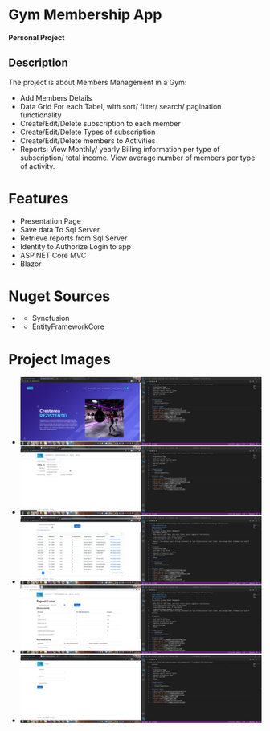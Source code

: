 # Gym Membership App
#### Personal Project
## Description
The project is about Members Management in a Gym: 
* Add Members Details
* Data Grid For each Tabel, with sort/ filter/ search/ pagination functionality
* Create/Edit/Delete subscription to each member
* Create/Edit/Delete Types of subscription
* Create/Edit/Delete members to Activities
* Reports: View Monthly/ yearly Billing information per type of subscription/ total income. View average number of members per type of activity.

# Features
* Presentation Page
* Save data To Sql Server
* Retrieve reports from Sql Server
* Identity to Authorize Login to app
* ASP.NET Core MVC
* Blazor

# Nuget Sources
* - Syncfusion
* - EntityFrameworkCore

# Project Images
* ![Month Report](/images/PresentationPage.png)
* ![View One Day Chart](/images/AppMenu.png)
* ![Forecast Per Month](/images/DataGrid.png)
* ![Index List](/images/Reports.png)
* ![Login Page](/images/Login.png)